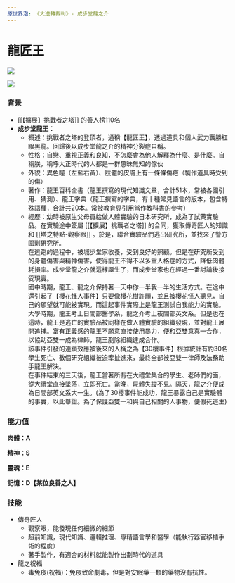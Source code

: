 ```yaml
---
原世界泡: 《大逆轉裁判》- 成步堂龍之介
---
```

# 龍匠王

[![](https://i.pinimg.com/564x/cd/a2/71/cda271a1b7d9e05e0e33651a9346b1be.jpg)](https://i.pinimg.com/564x/cd/a2/71/cda271a1b7d9e05e0e33651a9346b1be.jpg)

[![](https://i.pinimg.com/564x/73/7c/54/737c549c0f1b361385e90de5ace21f14.jpg)](https://i.pinimg.com/564x/73/7c/54/737c549c0f1b361385e90de5ace21f14.jpg)

### 背景

- [[【擴展】挑戰者之塔]] 的善人榜110名
- **成步堂龍王：**
    - 概述：挑戰者之塔的登頂者，通稱【龍匠王】，透過道具和個人武力戰勝紅眼黑龍。回歸後以成步堂龍之介的精神分裂症自稱。
    - 性格：自戀、重視正義和良知，不怎麼會為他人解釋為什麼、是什麼。自稱朕，稱呼大正時代的人都是一群愚昧無知的傢伙
    - 外貌：異色瞳（左藍右黃）、肢體的皮膚上有一條條傷疤（製作道具時受到的傷）
    - 著作：龍王百科全書（龍王撰寫的現代知識文章，合計51本，常被各國引用、猜測）、龍王字典（龍王撰寫的字典，有十種常見語言的版本，包含特殊語種，合計共20本。常被教育界引用當作教科書的參考）
    - 經歷：幼時被原生父母買給做人體實驗的日本研究所，成為了試藥實驗品。在實驗途中簽屬 [[【擴展】挑戰者之塔]] 的合同，獲取傳奇匠人的知識和 [[塔之特點-觀察眼]] 。於是，聯合實驗品們逃出研究所，並找來了警方圍剿研究所。  
        在逃跑的過程中，被城步堂家收養，受到良好的照顧。但是在研究所受到的身體傷害與精神傷害，使得龍王不得不以多重人格症的方式，降低肉體耗損率。成步堂龍之介就這樣誕生了，而成步堂家也在經過一番討論後接受現實。  
        國中時期，龍王、龍之介保持著一天中你一半我一半的生活方式。在途中還引起了【櫻花怪人事件】只要像櫻花樹許願，並且被櫻花怪人聽見，自己的願望就可能被實現。而這起事件實際上是龍王測試自我能力的實驗。  
        大學時期，龍王考上日間部醫學系，龍之介考上夜間部英文系。但是也在這時，龍王是逃亡的實驗品被同樣在做人體實驗的組織發現，並對龍王展開追捕。富有正義感的龍王不願意直接使用暴力，便和亞雙意真一合作，以協助亞雙一成為律師，龍王剷除組織達成合作。  
        該事件引發的連鎖效應被後來的人稱之為【30櫻事件】根據統計有約30名學生死亡、數個研究組織被迫牽扯進來，最終全部被亞雙一律師及法務助手龍王解決。  
        在事件結束的三天後，龍王當著所有在大禮堂集合的學生、老師們的面，從大禮堂直接墜落，立即死亡。當晚，屍體失蹤不見。隔天，龍之介便成為日間部英文系大一生。(為了30櫻事件能成功，龍王暴露自己是實驗體的事實，以此舉證。為了保護亞雙一和與自己相關的人事物，便假死逃生)  
        

### 能力值

**肉體：A**

**精神：S**

**靈魂：E**

**記憶：D【某位良善之人】**

### 技能

- 傳奇匠人
    - 觀察眼，能發現任何細微的細節
    - 超前知識，現代知識、邏輯推理、專精語言學和醫學（能執行器官移植手術的程度）
    - 著手製作，有適合的材料就能製作出劃時代的道具
- 龍之祝福
    - 毒免疫(祝福)：免疫致命劇毒，但是對安眠藥一類的藥物沒有抗性。